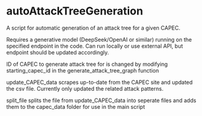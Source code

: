 # autoAttackTreeGeneration
A script for automatic generation of an attack tree for a given CAPEC.

Requires a generative model (DeepSeek/OpenAI or similar) running on the specified endpoint in the code. Can run locally or use external API, but endpoint should be updated accordingly. 

ID of CAPEC to generate attack tree for is changed by modifying starting_capec_id in the generate_attack_tree_graph function

update_CAPEC_data scrapes up-to-date from the CAPEC site and updated the csv file. Currently only updated the related attack patterns.

split_file splits the file from update_CAPEC_data into seperate files and adds them to the capec_data folder for use in the main script